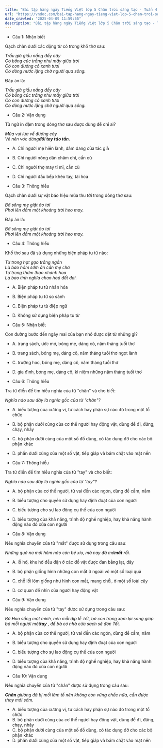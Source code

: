 ```yaml
---
title: "Bài tập hàng ngày Tiếng Việt lớp 5 Chân trời sáng tạo - Tuần 4 - Thứ 3 gồm các câu hỏi tổng hợp nội dung Đọc hiểu văn bản và Luyện từ và câu được học ở Tuần 4 trong chương trình Tiếng Việt lớp 5 Tập 1 Chân trời sáng tạo."
url: "https://vndoc.com/bai-tap-hang-ngay-tieng-viet-lop-5-chan-troi-sang-tao-tuan-4-thu-3-327262"
date_crawled: "2025-04-09 11:59:55"
description: "Bài tập hàng ngày Tiếng Việt lớp 5 Chân trời sáng tạo - Tuần 4 - Thứ 3 gồm các câu hỏi tổng hợp nội dung Đọc hiểu văn bản và Luyện từ và câu được học ở Tuần 4 trong chương trình Tiếng Việt lớp 5 Tập 1 Chân trời sáng tạo."
---
```


* Câu 1:  Nhận biết

Gạch chân dưới các động từ có trong khổ thơ sau:

_Trầu già giấu nắng đầy cây_  
 _Có bông cúc trắng như mây giữa trời_  
 _Có con đường cỏ xanh tươi_  
 _Có dòng nước lặng chờ người qua sông._

Đáp án là:

_Trầu già giấu nắng đầy cây_  
 _Có bông cúc trắng như mây giữa trời_  
 _Có con đường cỏ xanh tươi_  
 _Có dòng nước lặng chờ người qua sông._

* Câu 2:  Vận dụng

Từ ngữ in đậm trong dòng thơ sau được dùng để chỉ ai?

_Mùa vui lúa về đường cày_  
 _Vẽ nên vóc dáng**đôi tay tảo tần.**_

  * A. Chỉ người mẹ hiền lành, đảm đang của tác giả 
  * B. Chỉ người nông dân chăm chỉ, cần cù 
  * C. Chỉ người thợ may tỉ mỉ, cần cù 
  * D. Chỉ người đầu bếp khéo tay, tài hoa 



* Câu 3:  Thông hiểu

Gạch chân dưới sự vật báo hiệu mùa thu tới trong dòng thơ sau:

_Bờ sông mẹ giặt áo tơi_  
 _Phơi lên đẫm một khoảng trời heo may._

Đáp án là:

_Bờ sông mẹ giặt áo tơi_  
 _Phơi lên đẫm một khoảng trời heo may._

* Câu 4:  Thông hiểu

Khổ thơ sau đã sử dụng những biện pháp tu từ nào:

_Từ trong hạt gạo trắng ngần_  
 _Là bao hôm sớm ân cần mẹ cha_  
 _Từ trong thơm thảo nhành hoa_  
 _Là bao tình nghĩa chan hoà đất đai._

  * A. Biện pháp tu từ nhân hóa 
  * B. Biện pháp tu từ so sánh 
  * C. Biện pháp tu từ điệp ngữ 
  * D. Không sử dụng biện pháp tu từ 



* Câu 5:  Nhận biết

Con đường bước đến ngày mai của bạn nhỏ được dệt từ những gì?

  * A. trang sách, ước mơ, bóng mẹ, dáng cô, năm tháng tuổi thơ 
  * B. trang sách, bóng mẹ, dáng cô, năm tháng tuổi thơ ngọt lành 
  * C. trường hoc, bóng mẹ, dáng cô, năm tháng tuổi thơ 
  * D. gia đình, bóng mẹ, dáng cô, kỉ niệm những năm tháng tuổi thơ 



* Câu 6:  Thông hiểu

Tra từ điển để tìm hiểu nghĩa của từ "chân" và cho biết:

_Nghĩa nào sau đây là nghĩa gốc của từ "chân"?_

  * A. biểu tượng của cương vị, tư cách hay phận sự nào đó trong một tổ chức 
  * B. bộ phận dưới cùng của cơ thể người hay động vật, dùng để đi, đứng, chạy, nhảy 
  * C. bộ phận dưới cùng của một số đồ dùng, có tác dụng đỡ cho các bộ phận khác 
  * D. phần dưới cùng của một số vật, tiếp giáp và bám chặt vào mặt nền 



* Câu 7:  Thông hiểu

Tra từ điển để tìm hiểu nghĩa của từ "tay" và cho biết:

_Nghĩa nào sau đây là nghĩa gốc của từ "tay"?_

  * A. bộ phận của cơ thể người, từ vai đến các ngón, dùng để cầm, nắm 
  * B. biểu tượng cho quyền sử dụng hay định đoạt của con người 
  * C. biểu tượng cho sự lao động cụ thể của con người 
  * D. biểu tượng của khả năng, trình độ nghề nghiệp, hay khả năng hành động nào đó của con người 



* Câu 8:  Vận dụng

Nêu nghĩa chuyển của từ "mắt" được sử dụng trong câu sau:

_Những quả na mới hôm nào còn bé xíu, mà nay đã mở**mắt** rồi._

  * A. lỗ hở, khe hở đều đặn ở các đồ vật được đan bằng lạt, dây 
  * B. bộ phận giống hình những con mắt ở ngoài vỏ một số loại quả 
  * C. chỗ lồi lõm giống như hình con mắt, mang chồi, ở một số loài cây 
  * D. cơ quan để nhìn của người hay động vật 



* Câu 9:  Vận dụng

Nêu nghĩa chuyển của từ "tay" được sử dụng trong câu sau:

_Bà Hoa sống một mình, nên mỗi dịp lễ Tết, bà con trong xóm lại sang giúp bà mỗi người một**tay** , để bà có nhà cửa sạch sẽ đón Tết._

  * A. bộ phận của cơ thể người, từ vai đến các ngón, dùng để cầm, nắm 
  * B. biểu tượng cho quyền sử dụng hay định đoạt của con người 
  * C. biểu tượng cho sự lao động cụ thể của con người 
  * D. biểu tượng của khả năng, trình độ nghề nghiệp, hay khả năng hành động nào đó của con người 



* Câu 10:  Vận dụng

Nêu nghĩa chuyển của từ "chân" được sử dụng trong câu sau:

_**Chân** giường đã bị mối làm tổ nên không còn vững chắc nữa, cần được thay mới sớm._

  * A. biểu tượng của cương vị, tư cách hay phận sự nào đó trong một tổ chức 
  * B. bộ phận dưới cùng của cơ thể người hay động vật, dùng để đi, đứng, chạy, nhảy 
  * C. bộ phận dưới cùng của một số đồ dùng, có tác dụng đỡ cho các bộ phận khác 
  * D. phần dưới cùng của một số vật, tiếp giáp và bám chặt vào mặt nền 


